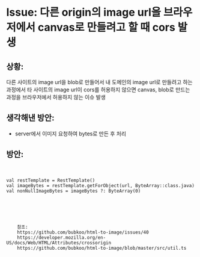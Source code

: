 <!--
author: Dailyscat
purpose: issue arrange
rules:
 (1) 헤더와 문단사이
    <br/>
    <br/>
 (2) 코드가 작성되는 부분은 >로 정리
 (3) 참조는 해당 내용 바로 아래
    <br/>
    <br/>
 (4) 명령어는 bold
 (5) 방안은 ## 안의 과정은 ###
-->

# Issue: 다른 origin의 image url을 브라우저에서 canvas로 만들려고 할 때 cors 발생

## 상황:

다른 사이트의 image url을 blob로 만들어서 내 도메인의 image url로 만들려고 하는 과정에서 타 사이트의 image url이 cors를 허용하지 않으면 canvas, blob로 만드는 과정을 브라우저에서 허용하지 않는 이슈 발생

## 생각해낸 방안:

- server에서 이미지 요청하여 bytes로 만든 후 처리

## 방안:

<br/>

```
val restTemplate = RestTemplate()
val imageBytes = restTemplate.getForObject(url, ByteArray::class.java)
val nonNullImageBytes = imageBytes ?: ByteArray(0)

```

<br/>
<br/>
<br/>

        참조:
        https://github.com/bubkoo/html-to-image/issues/40
        https://developer.mozilla.org/en-US/docs/Web/HTML/Attributes/crossorigin
        https://github.com/bubkoo/html-to-image/blob/master/src/util.ts

<br/>
